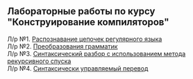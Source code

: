 ## Лабораторные работы по курсу "Конструирование компиляторов"
Л/р №1. [Распознавание цепочек регулярного языка](https://github.com/ONDubovickaya/bmstu_cc/blob/main/compiler14/%D0%9B%D0%B0%D0%B1%D0%BE%D1%80%D0%B0%D1%82%D0%BE%D1%80%D0%BD%D0%B0%D1%8F%20%D1%80%D0%B0%D0%B1%D0%BE%D1%82%D0%B0%20%E2%84%96%201.pdf) <br />
Л/р №2. [Преобразования грамматик](https://github.com/ONDubovickaya/bmstu_cc/blob/main/compiler24/%D0%9B%D0%B0%D0%B1%D0%BE%D1%80%D0%B0%D1%82%D0%BE%D1%80%D0%BD%D0%B0%D1%8F%20%D1%80%D0%B0%D0%B1%D0%BE%D1%82%D0%B0%20%E2%84%96%202.pdf) <br />
Л/р №3. [Синтаксический разбор с использованием метода рекурсивного спуска](https://github.com/ONDubovickaya/bmstu_cc/blob/main/compiler34/%D0%9B%D0%B0%D0%B1%D0%BE%D1%80%D0%B0%D1%82%D0%BE%D1%80%D0%BD%D0%B0%D1%8F%20%D1%80%D0%B0%D0%B1%D0%BE%D1%82%D0%B0%20%E2%84%96%203.pdf) <br />
Л/р №4. [Синтаксически управляемый перевод](https://github.com/ONDubovickaya/bmstu_cc/blob/main/compiler44/lab4.pdf) <br />
